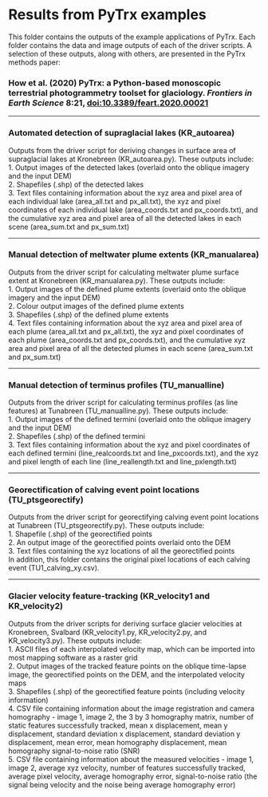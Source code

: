 # Results from PyTrx examples 
This folder contains the outputs of the example applications of PyTrx. Each folder contains the data and image outputs of each of the driver scripts. A selection of these outputs, along with others, are presented in the PyTrx methods paper:

<h3>How et al. (2020) PyTrx: a Python-based monoscopic terrestrial photogrammetry toolset for glaciology. <i>Frontiers in Earth Science</i> 8:21, <a href="https://dx.doi.org/10.3389/feart.2020.00021">doi:10.3389/feart.2020.00021</a></h3>

<hr>

<h3>Automated detection of supraglacial lakes (KR_autoarea)</h3>
Outputs from the driver script for deriving changes in surface area of supraglacial lakes at Kronebreen (KR_autoarea.py). These outputs include: <br>
1. Output images of the detected lakes (overlaid onto the oblique imagery and the input DEM) <br>
2. Shapefiles (.shp) of the detected lakes <br>
3. Text files containing information about the xyz area and pixel area of each individual lake (area_all.txt and px_all.txt), the xyz and pixel coordinates of each individual lake (area_coords.txt and px_coords.txt), and the cumulative xyz area and pixel area of all the detected lakes in each scene (area_sum.txt and px_sum.txt) <br>

<hr>

<h3>Manual detection of meltwater plume extents (KR_manualarea)</h3>
Outputs from the driver script for calculating meltwater plume surface extent at Kronebreen (KR_manualarea.py). These outputs include: <br>
1. Output images of the defined plume extents (overlaid onto the oblique imagery and the input DEM) <br>
2. Colour output images of the defined plume extents <br> 
3. Shapefiles (.shp) of the defined plume extents <br>
4. Text files containing information about the xyz area and pixel area of each plume (area_all.txt and px_all.txt), the xyz and pixel coordinates of each plume (area_coords.txt and px_coords.txt), and the cumulative xyz area and pixel area of all the detected plumes in each scene (area_sum.txt and px_sum.txt)

<hr>

<h3>Manual detection of terminus profiles (TU_manualline)</h3>
Outputs from the driver script for calculating terminus profiles (as line features) at Tunabreen (TU_manualline.py). These outputs include: <br>
1. Output images of the defined termini (overlaid onto the oblique imagery and the input DEM) <br>
2. Shapefiles (.shp) of the defined termini <br>
3. Text files containing information about the xyz and pixel coordinates of each defined termini (line_realcoords.txt and line_pxcoords.txt), and the xyz and pixel length of each line (line_reallength.txt and line_pxlength.txt)

<hr>

<h3>Georectification of calving event point locations (TU_ptsgeorectify)</h3>
Outputs from the driver script for georectifying calving event point locations at Tunabreen (TU_ptsgeorectify.py). These outputs include: <br>
1. Shapefile (.shp) of the georectified points <br> 
2. An output image of the georectified points overlaid onto the DEM <br>
3. Text files containing the xyz locations of all the georectified points <br>
In addition, this folder contains the original pixel locations of each calving event (TU1_calving_xy.csv).

<hr>

<h3>Glacier velocity feature-tracking (KR_velocity1 and KR_velocity2)</h3>
Outputs from the driver scripts for deriving surface glacier velocities at Kronebreen, Svalbard (KR_velocity1.py, KR_velocity2.py, and KR_velocity3.py). These outputs include: <br>
1. ASCII files of each interpolated velocity map, which can be imported into most mapping software as a raster grid <br>
2. Output images of the tracked feature points on the oblique time-lapse image, the georectified points on the DEM, and the interpolated velocity maps <br> 
3. Shapefiles (.shp) of the georectified feature points (including velocity information) <br>
4. CSV file containing information about the image registration and camera homography - image 1, image 2, the 3 by 3 homography matrix, number of static features successfully tracked, mean x displacement, mean y displacement, standard deviation x displacement, standard deviation y displacement, mean error, mean homography displacement, mean homography signal-to-noise ratio (SNR) <br>
5. CSV file containing information about the measured velocities - image 1, image 2, average xyz velocity, number of features successfully tracked, average pixel velocity, average homography error, signal-to-noise ratio (the signal being velocity and the noise being average homography error)
